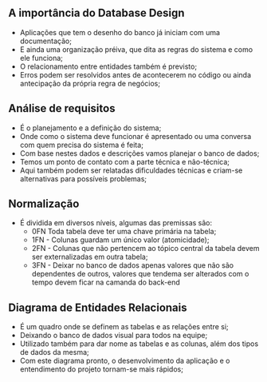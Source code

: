 ## A importância do Database Design
- Aplicações que tem o desenho do banco já iniciam com uma documentação;
- E ainda uma organização préiva, que dita as regras do sistema e como ele funciona;
- O relacionamento entre entidades também é previsto;
- Erros podem ser resolvidos antes de acontecerem no código ou ainda antecipação da própria regra de
negócios;

## Análise de requisitos
- É o planejamento e a definição do sistema;
- Onde como o sistema deve funcionar é apresentado ou uma conversa com quem precisa do sistema é feita;
- Com base nestes dados e descrições vamos planejar o banco de dados;
- Temos um ponto de contato com a parte técnica e não-técnica;
- Aqui também podem ser relatadas dificuldades técnicas e criam-se alternativas para possíveis 
problemas;

## Normalização
- É dividida em diversos níveis, algumas das premissas são:
  - 0FN Toda tabela deve ter uma chave primária na tabela;
  - 1FN - Colunas guardam um único valor (atomicidade);
  - 2FN - Colunas que não pertencem ao tópico central da tabela devem ser externalizadas em outra 
  tabela;
  - 3FN - Deixar no banco de dados apenas valores que não são dependentes de outros, valores que tendema ser alterados com o tempo devem ficar na camanda do back-end

## Diagrama de Entidades Relacionais
- É um quadro onde se definem as tabelas e as relações entre si;
- Deixando o banco de dados visual para todos na equipe;
- Utilizado também para dar nome as tabelas e as colunas, além dos tipos de dados da mesma;
- Com este diagrama pronto, o desenvolvimento da aplicação e o entendimento do projeto tornam-se mais
rápidos;

